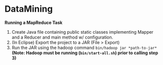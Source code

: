 DataMining
==========

**Running a MapReduce Task**  
1. Create Java file containing public static classes implementing Mapper and a Reducer and main method w/ configuration.  
2. (In Eclipse) Export the project to a JAR (File > Export)  
3. Run the JAR using the hadoop command `bin/hadoop jar *path-to-jar*`  
**(Note: Hadoop must be running (`bin/start-all.sh`) prior to calling step 3)**  
